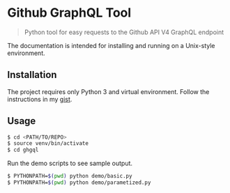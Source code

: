 # Github GraphQL Tool
> Python tool for easy requests to the Github API V4 GraphQL endpoint

The documentation is intended for installing and running on a Unix-style environment.

## Installation

The project requires only Python 3 and virtual environment. Follow the instructions in my [gist](https://gist.github.com/MichaelCurrin/3a4d14ba1763b4d6a1884f56a01412b7).


## Usage

```bash
$ cd <PATH/TO/REPO>
$ source venv/bin/activate
$ cd ghgql
```

Run the demo scripts to see sample output.

```bash
$ PYTHONPATH=$(pwd) python demo/basic.py
$ PYTHONPATH=$(pwd) python demo/parametized.py
```
